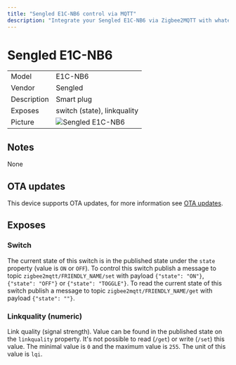 ```yaml
---
title: "Sengled E1C-NB6 control via MQTT"
description: "Integrate your Sengled E1C-NB6 via Zigbee2MQTT with whatever smart home infrastructure you are using without the vendors bridge or gateway."
---
```


<!-- !!!! -->
<!-- ATTENTION: This file is auto-generated through docgen! -->
<!-- You can only edit the "## Notes"-Section. -->
<!-- !!!! -->

# Sengled E1C-NB6

|     |     |
|-----|-----|
| Model | E1C-NB6  |
| Vendor  | Sengled  |
| Description | Smart plug |
| Exposes | switch (state), linkquality |
| Picture | ![Sengled E1C-NB6](https://psi-4ward.github.io/zigbee2mqtt-docs/images/devices/E1C-NB6.jpg) |


## Notes

None


## OTA updates
This device supports OTA updates, for more information see [OTA updates](../guide/usage/ota_updates.md).


## Exposes

### Switch 
The current state of this switch is in the published state under the `state` property (value is `ON` or `OFF`).
To control this switch publish a message to topic `zigbee2mqtt/FRIENDLY_NAME/set` with payload `{"state": "ON"}`, `{"state": "OFF"}` or `{"state": "TOGGLE"}`.
To read the current state of this switch publish a message to topic `zigbee2mqtt/FRIENDLY_NAME/get` with payload `{"state": ""}`.

### Linkquality (numeric)
Link quality (signal strength).
Value can be found in the published state on the `linkquality` property.
It's not possible to read (`/get`) or write (`/set`) this value.
The minimal value is `0` and the maximum value is `255`.
The unit of this value is `lqi`.

